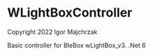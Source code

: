 # WLightBoxController
Copyright 2022 Igor Majchrzak

Basic controller for BleBox wLightBox_v3.
.Net 6
